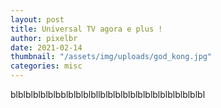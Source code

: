 ```yaml
---
layout: post
title: Universal TV agora e plus !
author: pixelbr
date: 2021-02-14 
thumbnail: "/assets/img/uploads/god_kong.jpg"
categories: misc
---
```



blblblblblblbblblblblbllblblblblblblblblblblblblblbl
